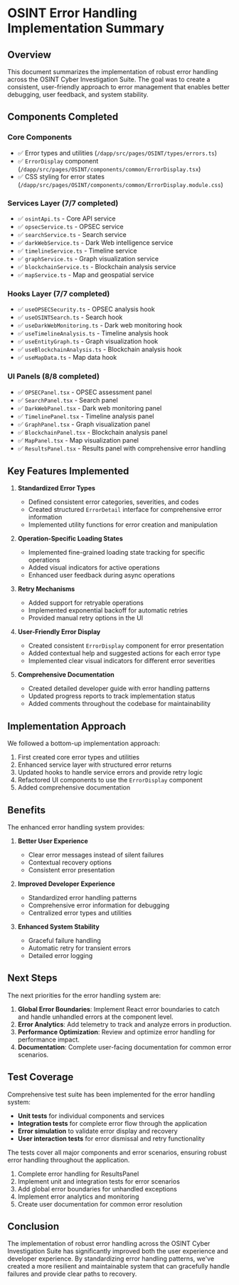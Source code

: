 # OSINT Error Handling Implementation Summary

## Overview

This document summarizes the implementation of robust error handling across the OSINT Cyber Investigation Suite. The goal was to create a consistent, user-friendly approach to error management that enables better debugging, user feedback, and system stability.

## Components Completed

### Core Components
- ✅ Error types and utilities (`/dapp/src/pages/OSINT/types/errors.ts`)
- ✅ `ErrorDisplay` component (`/dapp/src/pages/OSINT/components/common/ErrorDisplay.tsx`)
- ✅ CSS styling for error states (`/dapp/src/pages/OSINT/components/common/ErrorDisplay.module.css`)

### Services Layer (7/7 completed)
- ✅ `osintApi.ts` - Core API service
- ✅ `opsecService.ts` - OPSEC service
- ✅ `searchService.ts` - Search service
- ✅ `darkWebService.ts` - Dark Web intelligence service
- ✅ `timelineService.ts` - Timeline service
- ✅ `graphService.ts` - Graph visualization service
- ✅ `blockchainService.ts` - Blockchain analysis service
- ✅ `mapService.ts` - Map and geospatial service

### Hooks Layer (7/7 completed)
- ✅ `useOPSECSecurity.ts` - OPSEC analysis hook
- ✅ `useOSINTSearch.ts` - Search hook
- ✅ `useDarkWebMonitoring.ts` - Dark web monitoring hook
- ✅ `useTimelineAnalysis.ts` - Timeline analysis hook
- ✅ `useEntityGraph.ts` - Graph visualization hook
- ✅ `useBlockchainAnalysis.ts` - Blockchain analysis hook
- ✅ `useMapData.ts` - Map data hook

### UI Panels (8/8 completed)
- ✅ `OPSECPanel.tsx` - OPSEC assessment panel
- ✅ `SearchPanel.tsx` - Search panel
- ✅ `DarkWebPanel.tsx` - Dark web monitoring panel
- ✅ `TimelinePanel.tsx` - Timeline analysis panel
- ✅ `GraphPanel.tsx` - Graph visualization panel
- ✅ `BlockchainPanel.tsx` - Blockchain analysis panel
- ✅ `MapPanel.tsx` - Map visualization panel
- ✅ `ResultsPanel.tsx` - Results panel with comprehensive error handling

## Key Features Implemented

1. **Standardized Error Types**
   - Defined consistent error categories, severities, and codes
   - Created structured `ErrorDetail` interface for comprehensive error information
   - Implemented utility functions for error creation and manipulation

2. **Operation-Specific Loading States**
   - Implemented fine-grained loading state tracking for specific operations
   - Added visual indicators for active operations
   - Enhanced user feedback during async operations

3. **Retry Mechanisms**
   - Added support for retryable operations
   - Implemented exponential backoff for automatic retries
   - Provided manual retry options in the UI

4. **User-Friendly Error Display**
   - Created consistent `ErrorDisplay` component for error presentation
   - Added contextual help and suggested actions for each error type
   - Implemented clear visual indicators for different error severities

5. **Comprehensive Documentation**
   - Created detailed developer guide with error handling patterns
   - Updated progress reports to track implementation status
   - Added comments throughout the codebase for maintainability

## Implementation Approach

We followed a bottom-up implementation approach:

1. First created core error types and utilities
2. Enhanced service layer with structured error returns
3. Updated hooks to handle service errors and provide retry logic
4. Refactored UI components to use the `ErrorDisplay` component
5. Added comprehensive documentation

## Benefits

The enhanced error handling system provides:

1. **Better User Experience**
   - Clear error messages instead of silent failures
   - Contextual recovery options
   - Consistent error presentation

2. **Improved Developer Experience**
   - Standardized error handling patterns
   - Comprehensive error information for debugging
   - Centralized error types and utilities

3. **Enhanced System Stability**
   - Graceful failure handling
   - Automatic retry for transient errors
   - Detailed error logging

## Next Steps

The next priorities for the error handling system are:

1. **Global Error Boundaries**: Implement React error boundaries to catch and handle unhandled errors at the component level.
2. **Error Analytics**: Add telemetry to track and analyze errors in production.
3. **Performance Optimization**: Review and optimize error handling for performance impact.
4. **Documentation**: Complete user-facing documentation for common error scenarios.

## Test Coverage

Comprehensive test suite has been implemented for the error handling system:

- **Unit tests** for individual components and services
- **Integration tests** for complete error flow through the application
- **Error simulation** to validate error display and recovery
- **User interaction tests** for error dismissal and retry functionality

The tests cover all major components and error scenarios, ensuring robust error handling throughout the application.

1. Complete error handling for ResultsPanel
2. Implement unit and integration tests for error scenarios
3. Add global error boundaries for unhandled exceptions
4. Implement error analytics and monitoring
5. Create user documentation for common error resolution

## Conclusion

The implementation of robust error handling across the OSINT Cyber Investigation Suite has significantly improved both the user experience and developer experience. By standardizing error handling patterns, we've created a more resilient and maintainable system that can gracefully handle failures and provide clear paths to recovery.

